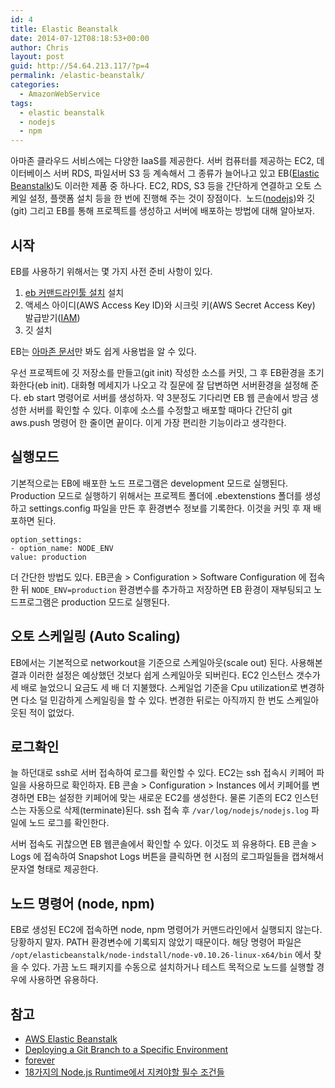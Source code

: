 ```yaml
---
id: 4
title: Elastic Beanstalk
date: 2014-07-12T08:18:53+00:00
author: Chris
layout: post
guid: http://54.64.213.117/?p=4
permalink: /elastic-beanstalk/
categories:
  - AmazonWebService
tags:
  - elastic beanstalk
  - nodejs
  - npm
---
```


아마존 클라우드 서비스에는 다양한 IaaS를 제공한다. 서버 컴퓨터를 제공하는 EC2, 데이터베이스 서버 RDS, 파일서버 S3 등 계속해서 그 종류가 늘어나고 있고 
EB([Elastic Beanstalk](http://aws.amazon.com/ko/elasticbeanstalk/))도 이러한 제품 중 하나다. 
EC2, RDS, S3 등을 간단하게 연결하고 오토 스케일 설정, 플랫폼 설치 등을 한 번에 진행해 주는 것이 장점이다. 
노드([nodejs](http://nodejs.org/))와 깃(git) 그리고 EB를 통해 프로젝트를 생성하고 서버에 배포하는 방법에 대해 알아보자.


## 시작

EB를 사용하기 위해서는 몇 가지 사전 준비 사항이 있다. 

1. [eb 커맨드라인툴 설치](http://aws.amazon.com/code/6752709412171743) 설치 
2. 액세스 아이디(AWS Access Key ID)와 시크릿 키(AWS Secret Access Key) 발급받기([IAM](http://aws.amazon.com/ko/iam/)) 
3. 깃 설치

EB는 [아마존 문서](http://docs.aws.amazon.com/elasticbeanstalk/latest/dg/create_deploy_nodejs.sdlc.html)만 봐도 쉽게 사용법을 알 수 있다.

우선 프로젝트에 깃 저장소를 만들고(git init) 작성한 소스를 커밋, 그 후 EB환경을 초기화한다(eb init). 
대화형 메세지가 나오고 각 질문에 잘 답변하면 서버환경을 설정해 준다. eb start 명령어로 서버를 생성하자. 
약 3분정도 기다리면 EB 웹 콘솔에서 방금 생성한 서버를 확인할 수 있다. 이후에 소스를 수정할고 배포할 때마다 간단히 git aws.push 명령어 한 줄이면 끝이다. 
이게 가장 편리한 기능이라고 생각한다.


## 실행모드

기본적으로는 EB에 배포한 노드 프로그램은 development 모드로 실행된다. Production 모드로 실행하기 위해서는 프로젝트 폴더에 .ebextenstions 폴더를 생성하고 settings.config 파일을 만든 후 환경변수 정보를 기록한다. 이것을 커밋 후 재 배포하면 된다.

```
option_settings:
- option_name: NODE_ENV
value: production
```

더 간단한 방법도 있다. EB콘솔 > Configuration > Software Configuration 에 접속한 뒤 `NODE_ENV=production` 환경변수를 추가하고 저장하면 EB 환경이 재부팅되고 
노드프로그램은 production 모드로 실행된다.


## 오토 스케일링 (Auto Scaling)

EB에서는 기본적으로 networkout을 기준으로 스케일아웃(scale out) 된다. 사용해본 결과 이러한 설정은 예상했던 것보다 쉽게 스케일아웃 되버린다. 
EC2 인스턴스 갯수가 세 배로 늘었으니 요금도 세 배 더 지불했다. 스케일업 기준을 Cpu utilization로 변경하면 다소 덜 민감하게 스케일링을 할 수 있다. 
변경한 뒤로는 아직까지 한 번도 스케일아웃된 적이 없었다.


## 로그확인

늘 하던대로 ssh로 서버 접속하여 로그를 확인할 수 있다. EC2는 ssh 접속시 키페어 파일을 사용하므로 확인하자. EB 콘솔 > Configuration > Instances 에서 키페어를 변경하면 EB는 설정한 키페어에 맞는 새로운 EC2를 생성한다. 
물론 기존의 EC2 인스턴스는 자동으로 삭제(terminate)된다. ssh 접속 후 `/var/log/nodejs/nodejs.log` 파일에 노드 로그를 확인한다.

서버 접속도 귀찮으면 EB 웹콘솔에서 확인할 수 있다. 이것도 꾀 유용하다. 
EB 콘솔 > Logs 에 접속하여 Snapshot Logs 버튼을 클릭하면 현 시점의 로그파일들을 캡쳐해서 문자열 형태로 제공한다.


## 노드 명령어 (node, npm)

EB로 생성된 EC2에 접속하면 node, npm 명령어가 커맨드라인에서 실행되지 않는다. 당황하지 말자. PATH 환경변수에 기록되지 않았기 때문이다. 
해당 명령어 파일은 `/opt/elasticbeanstalk/node-indstall/node-v0.10.26-linux-x64/bin` 에서 찾을 수 있다. 
가끔 노드 패키지를 수동으로 설치하거나 테스트 목적으로 노드를 실행할 경우에 사용하면 유용하다.


## 참고

* [AWS Elastic Beanstalk](http://docs.aws.amazon.com/elasticbeanstalk/latest/dg/create_deploy_nodejs.sdlc.html)
* [Deploying a Git Branch to a Specific Environment](http://docs.aws.amazon.com/elasticbeanstalk/latest/dg/command-reference-branch-environment.html)
* [forever](https://github.com/nodejitsu/forever)
* [18가지의 Node.js Runtime에서 지켜야할 필수 조건들](http://nodeqa.com/nodejs_ref/65)
